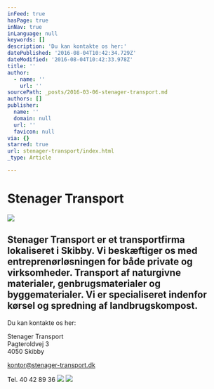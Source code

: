 ```yaml
---
inFeed: true
hasPage: true
inNav: true
inLanguage: null
keywords: []
description: 'Du kan kontakte os her:'
datePublished: '2016-08-04T10:42:34.729Z'
dateModified: '2016-08-04T10:42:33.978Z'
title: ''
author:
  - name: ''
    url: ''
sourcePath: _posts/2016-03-06-stenager-transport.md
authors: []
publisher:
  name: ''
  domain: null
  url: ''
  favicon: null
via: {}
starred: true
url: stenager-transport/index.html
_type: Article

---
```

# Stenager Transport
![](https://s3-us-west-2.amazonaws.com/the-grid-img/p/7d382e0d3c5a9d24cad0de2182ff055c225e2203.jpg)

## Stenager Transport er et transportfirma lokaliseret i Skibby. Vi beskæftiger os med entreprenørløsningen for både private og virksomheder. Transport af naturgivne materialer, genbrugsmaterialer og byggematerialer. Vi er specialiseret indenfor kørsel og spredning af landbrugskompost.

Du kan kontakte os her:

Stenager Transport  
Pagteroldvej 3  
4050 Skibby

[kontor@stenager-transport.dk][0]

Tel. 40 42 89 36
![](https://the-grid-user-content.s3-us-west-2.amazonaws.com/4545d51c-c3b8-4160-960a-ad659da9da07.jpg)
![](https://the-grid-user-content.s3-us-west-2.amazonaws.com/16668c3c-3c3b-4f09-9780-4722745de022.jpg)

[0]: mailto:kontor@stenager-transport.dk